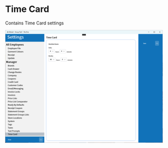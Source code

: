# Time Card

Contains Time Card settings

![Time Card](/.attachments/Documentation/TimeCard.png "Time Card")